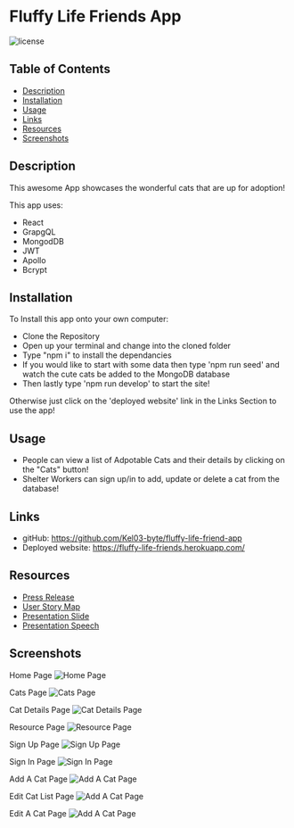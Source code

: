 # Fluffy Life Friends App

![license](https://img.shields.io/badge/License-MIT-blue.svg)

## Table of Contents

- [Description](#description)
- [Installation](#installation)
- [Usage](#usage)
- [Links](#links)
- [Resources](#resources)
- [Screenshots](#screenshots)

## Description

This awesome App showcases the wonderful cats that are up for adoption!

This app uses:
- React
- GrapgQL
- MongodDB
- JWT
- Apollo
- Bcrypt

## Installation

To Install this app onto your own computer:
* Clone the Repository
* Open up your terminal and change into the cloned folder
* Type "npm i" to install the dependancies
* If you would like to start with some data then type 'npm run seed' and watch the cute cats  be added to the MongoDB database
* Then lastly type 'npm run develop' to start the site!

Otherwise just click on the 'deployed website' link in the Links Section to use the app!

## Usage

* People can view a list of Adpotable Cats and their details by clicking on the "Cats" button!
* Shelter Workers can sign up/in to add, update or delete a cat from the database!

## Links

* gitHub: https://github.com/Kel03-byte/fluffy-life-friend-app
* Deployed website: https://fluffy-life-friends.herokuapp.com/

## Resources

* [Press Release](https://docs.google.com/document/d/1_YDwRyGK-HfiYP21BZEY76_JgJwDGi5KjhD2B0wYH8Y/edit)
* [User Story Map](https://miro.com/app/board/o9J_l4WQGZU=/)
* [Presentation Slide](https://docs.google.com/presentation/d/1WeS-ChQq1do9_JSgSSUJVosbPSM4BW0WgJS28PYUOzA/edit#slide=id.p)
* [Presentation Speech](https://docs.google.com/document/d/15VxTWW9Q8S9dqSRC0XJNoaKpFVTqNDlKDZXQFDytz2c/edit)

## Screenshots

Home Page
![Home Page](assets/home.png)

Cats Page
![Cats Page](assets/cat-list.png)

Cat Details Page
![Cat Details Page](assets/cat-single.png)

Resource Page
![Resource Page](assets/resources.png)

Sign Up Page
![Sign Up Page](assets/signup.png)

Sign In Page
![Sign In Page](assets/login.png)

Add A Cat Page
![Add A Cat Page](assets/add-cat.png)

Edit Cat List Page
![Add A Cat Page](assets/edit-list.png)

Edit A Cat Page
![Add A Cat Page](assets/edit-single.png)